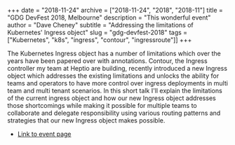 +++
date = "2018-11-24"
archive = ["2018-11-24", "2018", "2018-11"]
title = "GDG DevFest 2018, Melbourne"
description = "This wonderful event"
author = "Dave Cheney"
subtitle = "Addressing the limitations of Kubernetes' Ingress object"
slug = "gdg-devfest-2018"
tags = ["Kubernetes", "k8s", "ingress", "contour", "ingressroute"]]
+++

The Kubernetes Ingress object has a number of limitations which over the years have been papered over with annotations.
Contour, the Ingress controller my team at Heptio are building, recently introduced a new Ingress object which addresses the existing limitations and unlocks the ability for teams and operators to have more control over ingress deployments in multi team and multi tenant scenarios.
In this short talk I'll explain the limitations of the current ingress object and how our new Ingress object addresses those shortcomings while making it possible for multiple teams to collaborate and delegate responsibility using various routing patterns and strategies that our new Ingress object makes possible.

 * [Link to event page](https://devfest.gdgcloud.melbourne/schedule/)
